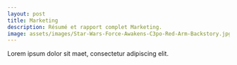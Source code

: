 ```yaml
---
layout: post
title: Marketing
description: Résumé et rapport complet Marketing.
image: assets/images/Star-Wars-Force-Awakens-C3po-Red-Arm-Backstory.jpg
---
```


Lorem ipsum dolor sit maet, consectetur adipiscing elit.
